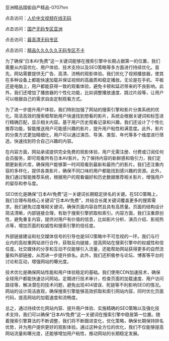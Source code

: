 亚洲精品国偷自产精品-0707hm


点击访问：<a href="https://bsdf-5f5.pages.dev/">人伦中文视频在线无码</a>

点击访问：<a href="https://cfad.pages.dev/">国产无码专区亚洲</a>

点击访问：<a href="https://gfd-5xg.pages.dev/">最高清无码专区</a>

点击访问：<a href="https://fdhf-454.pages.dev/">精品久久久久久无码专区不卡</a>


为了确保“日本AV免费”这一关键词能够在搜索引擎中长期占据第一的位置，我们需要从内容优化、用户体验、技术支持以及SEO策略等多方面进行持续优化。首先，网站需要提供无广告、高清、流畅的观影体验。我们优化了视频播放器，使其在多种设备上都能快速加载并保证视频的高画质和稳定播放。无论是在手机、平板还是电脑上，用户都能获得一致的观看体验，避免卡顿和延迟带来的不良影响。此外，我们还增加了播放器的个性化功能，比如调整播放速度、跳过片段等，让用户可以根据自己的需求自由定制观看方式。

为了进一步提升用户体验，我们特别加强了网站的搜索引擎和影片分类系统的优化。简洁高效的搜索框帮助用户快速找到想看的影片，系统会根据关键词和标签进行精确匹配，显示相关内容。基于用户历史观看记录和兴趣，我们还设计了个性化推荐功能，智能推送用户可能感兴趣的影片，提升用户粘性和满意度。此外，影片的分类方式更加精细化，用户可以通过演员、导演、类型、年代等多个维度进行筛选，快速找到符合自己兴趣的内容。

在内容方面，网站承诺提供完全免费的观影体验，用户无需注册、付费或订阅任何会员服务，即可观看所有日本AV影片。为了保持内容的新鲜感和吸引力，我们定期更新影片库，确保用户能够第一时间观看到最新和最热门的影片。我们还注重内容的多样化，提供各类影片，确保不同口味的用户都能找到感兴趣的资源。此外，我们通过智能推荐系统，根据用户的观看偏好和历史数据推荐相关影片，增强用户的留存和参与度。

SEO优化是确保“日本AV免费”这一关键词长期稳定排名的关键。在SEO策略上，我们合理布局核心关键词“日本AV免费”，并结合长尾关键词覆盖更多的搜索需求。我们避免过度堆砌关键词，确保页面内容自然且具有高质量。页面的结构设计简洁清晰，内部链接合理，有助于搜索引擎抓取和索引。内容方面，我们注重原创性，避免重复内容，提供对用户有价值的信息，比如影片分析、演员介绍、影视热点等，增加页面的权威性和搜索引擎的信任度。

外部链接建设和社交媒体信号的引导也是SEO策略中不可忽视的一环。我们与行业内的高权重网站进行合作，获取反向链接，提高网站在搜索引擎中的权威性和信任度。社交媒体的分享和互动不仅能够引入流量，还能帮助网站获得更多的自然流量和外部链接，从而进一步提升排名。此外，我们还积极参与论坛、博客等平台的讨论和互动，增强网站的曝光度。

技术优化是确保网站性能和用户体验稳定的基础。我们使用CDN加速技术，确保全球用户都能快速访问网站。定期进行技术审计，检查页面的加载速度、用户访问路径等，解决潜在的技术问题，避免出现404错误、死链等不利影响SEO的情况。网站的设计简洁直观，确保搜索引擎能够高效抓取和索引网站内容，同时优化页面代码，提高网站的加载速度和流畅度。

总之，通过持续优化网站内容、提升用户体验、实施精确的SEO策略以及强化技术支持，我们可以确保“日本AV免费”这一关键词在搜索引擎中稳居第一位置。随着搜索引擎算法的不断调整，我们将不断跟进变化，优化策略，确保长期保持排名优势，并为用户提供更好的观影体验。通过这种全方位的优化，我们不仅能够提高网站流量和曝光度，还能够增加用户粘性，推动网站的长期稳定发展。


<span style="display:none;">[Canonical link](https://github.com/ff684550/85405 ）</span>
